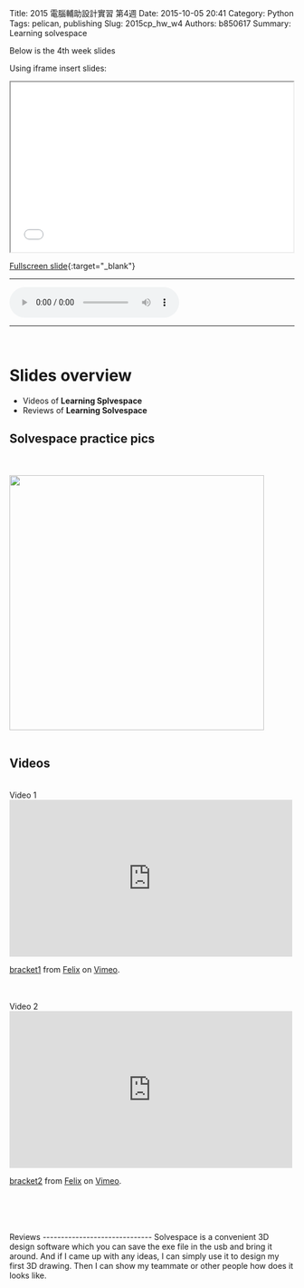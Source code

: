 Title: 2015 電腦輔助設計實習 第4週
Date: 2015-10-05 20:41
Category: Python
Tags: pelican, publishing
Slug: 2015cp_hw_w4
Authors: b850617
Summary: Learning solvespace

Below is the 4th week slides

Using iframe insert slides:

<iframe src="2015cadpslidesw4.html" width="500" height="300"></iframe>

[Fullscreen slide](2015cadpslidesw4.html){:target="_blank"}
<br>
<hr>
<html>
<head>
<title>one of us.mp3</title>
</head>
<body>
    <audio controls pause loop>
        <source src="https://copy.com/ITOl2LH73BzCm32f">
    </audio>
</body>
</html>
<hr>
<br>

Slides overview
============


  * Videos of **Learning Splvespace**
  * Reviews of **Learning Solvespace**



Solvespace practice pics
------------
<br>
<br>
<img src="https://copy.com/O27sA0aQIv7gPfIf"width="450"height="450">
<br>
<br>



Videos
-----------------------
<br>
Video 1
<br>
<iframe src="https://player.vimeo.com/video/144497586" width="500" height="277" frameborder="0" webkitallowfullscreen mozallowfullscreen allowfullscreen></iframe> <p><a href="https://vimeo.com/144497586">bracket1</a> from <a href="https://vimeo.com/user44760923">Felix</a> on <a href="https://vimeo.com">Vimeo</a>.</p>
<br>
<br>
Video 2
<br>
<iframe src="https://player.vimeo.com/video/144746169" width="500" height="277" frameborder="0" webkitallowfullscreen mozallowfullscreen allowfullscreen></iframe> <p><a href="https://vimeo.com/144746169">bracket2</a> from <a href="https://vimeo.com/user44760923">Felix</a> on <a href="https://vimeo.com">Vimeo</a>.</p>
<br>
<br>
<br>
<br>
Reviews
------------------------------
Solvespace is a convenient 3D design software which you can save the exe file in the usb and bring it around. And if I came up with any ideas, I can simply use it to design my first 3D drawing. Then I can show my teammate or other people how does it looks like. 